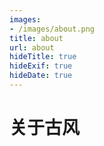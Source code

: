 ```yaml
---
images:
- /images/about.png
title: about
url: about
hideTitle: true
hideExif: true
hideDate: true
---
```


# 关于古风


